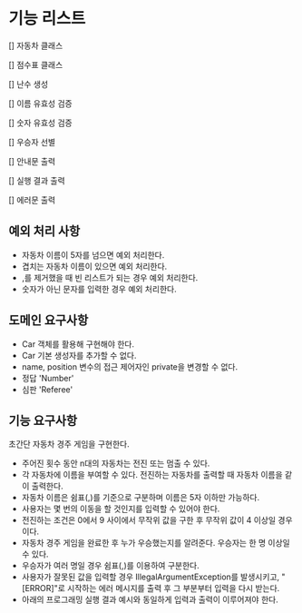 # 기능 리스트

[]  자동차 클래스

[]  점수표 클래스

[]  난수 생성

[]  이름 유효성 검증

[]  숫자 유효성 검증

[]  우승자 선별

[]  안내문 출력

[]  실행 결과 출력

[]  에러문 출력

## 예외 처리 사항

- 자동차 이름이 5자를 넘으면 예외 처리한다.
- 겹치는 자동차 이름이 있으면 예외 처리한다.
- ,를 제거했을 때 빈 리스트가 되는 경우 예외 처리한다.
- 숫자가 아닌 문자를 입력한 경우 예외 처리한다.

## 도메인 요구사항

- Car 객체를 활용해 구현해야 한다.
- Car 기본 생성자를 추가할 수 없다.
- name, position 변수의 접근 제어자인 private을 변경할 수 없다.
- 정답 'Number'
- 심판 'Referee'

## 기능 요구사항

초간단 자동차 경주 게임을 구현한다.

- 주어진 횟수 동안 n대의 자동차는 전진 또는 멈출 수 있다.
- 각 자동차에 이름을 부여할 수 있다. 전진하는 자동차를 출력할 때 자동차 이름을 같이 출력한다.
- 자동차 이름은 쉼표(,)를 기준으로 구분하며 이름은 5자 이하만 가능하다.
- 사용자는 몇 번의 이동을 할 것인지를 입력할 수 있어야 한다.
- 전진하는 조건은 0에서 9 사이에서 무작위 값을 구한 후 무작위 값이 4 이상일 경우이다.
- 자동차 경주 게임을 완료한 후 누가 우승했는지를 알려준다. 우승자는 한 명 이상일 수 있다.
- 우승자가 여러 명일 경우 쉼표(,)를 이용하여 구분한다.
- 사용자가 잘못된 값을 입력할 경우 IllegalArgumentException를 발생시키고, "[ERROR]"로 시작하는 에러 메시지를 출력 후 그 부분부터 입력을 다시 받는다.
- 아래의 프로그래밍 실행 결과 예시와 동일하게 입력과 출력이 이루어져야 한다.